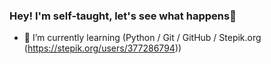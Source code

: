 ### Hey! I'm self-taught, let's see what happens👋

- 🌱 I’m currently learning (Python / Git / GitHub / Stepik.org (https://stepik.org/users/377286794))


